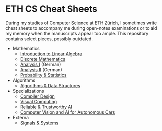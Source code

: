 # ETH CS Cheat Sheets

During my studies of Computer Science at ETH Zürich, I sometimes write cheat sheets to accompany me during open-notes examinations or to aid my memory when the manuscripts appear too ample. This repository contains select pieces, possibly outdated.

- Mathematics
  - [Introduction to Linear Algebra](LinAlg.pdf)
  - [Discrete Mathematics](DMat.pdf)
  - [Analysis I](Analysis1.pdf) (German)
  - [Analysis II](Analysis2.pdf) (German)
  - [Probability & Statistics](P&S.pdf)
- Algorithms
  - [Algorithms & Data Structures](A&D.pdf)
- Specializations
  - [Compiler Design](CD.pdf)
  - [Visual Computing](VisComp.pdf)
  - [Reliable & Trustworthy AI](RTAI.pdf)
  - [Computer Vision and AI for Autonomous Cars](CVAIAC.pdf)
- Externa
  - [Signals & Systems](SigSys.pdf)
